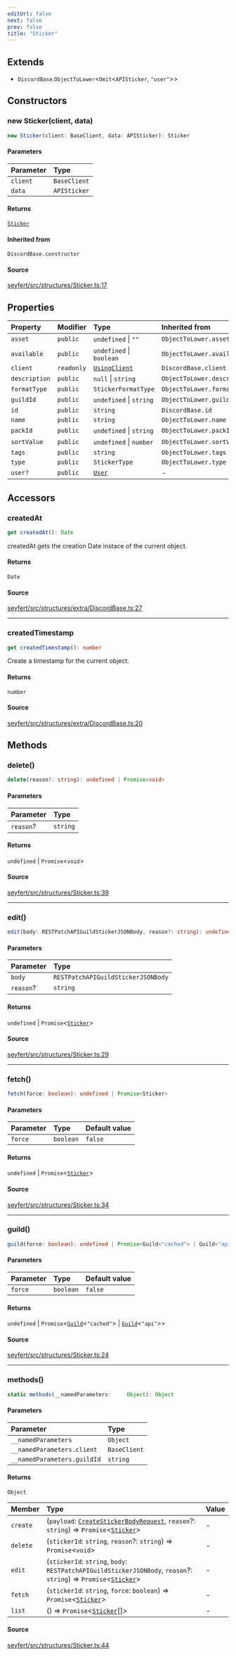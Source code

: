 ```yaml
---
editUrl: false
next: false
prev: false
title: "Sticker"
---
```


## Extends

- `DiscordBase`.`ObjectToLower`\<`Omit`\<`APISticker`, `"user"`\>\>

## Constructors

### new Sticker(client, data)

```ts
new Sticker(client: BaseClient, data: APISticker): Sticker
```

#### Parameters

| Parameter | Type |
| :------ | :------ |
| `client` | `BaseClient` |
| `data` | `APISticker` |

#### Returns

[`Sticker`](/api/classes/sticker/)

#### Inherited from

`DiscordBase.constructor`

#### Source

[seyfert/src/structures/Sticker.ts:17](https://github.com/potoland/potocuit/blob/c4fb0c1/src/structures/Sticker.ts#L17)

## Properties

| Property | Modifier | Type | Inherited from |
| :------ | :------ | :------ | :------ |
| `asset` | `public` | `undefined` \| `""` | `ObjectToLower.asset` |
| `available` | `public` | `undefined` \| `boolean` | `ObjectToLower.available` |
| `client` | `readonly` | [`UsingClient`](/api/interfaces/usingclient/) | `DiscordBase.client` |
| `description` | `public` | `null` \| `string` | `ObjectToLower.description` |
| `formatType` | `public` | `StickerFormatType` | `ObjectToLower.formatType` |
| `guildId` | `public` | `undefined` \| `string` | `ObjectToLower.guildId` |
| `id` | `public` | `string` | `DiscordBase.id` |
| `name` | `public` | `string` | `ObjectToLower.name` |
| `packId` | `public` | `undefined` \| `string` | `ObjectToLower.packId` |
| `sortValue` | `public` | `undefined` \| `number` | `ObjectToLower.sortValue` |
| `tags` | `public` | `string` | `ObjectToLower.tags` |
| `type` | `public` | `StickerType` | `ObjectToLower.type` |
| `user?` | `public` | [`User`](/api/classes/user/) | - |

## Accessors

### createdAt

```ts
get createdAt(): Date
```

createdAt gets the creation Date instace of the current object.

#### Returns

`Date`

#### Source

[seyfert/src/structures/extra/DiscordBase.ts:27](https://github.com/potoland/potocuit/blob/c4fb0c1/src/structures/extra/DiscordBase.ts#L27)

***

### createdTimestamp

```ts
get createdTimestamp(): number
```

Create a timestamp for the current object.

#### Returns

`number`

#### Source

[seyfert/src/structures/extra/DiscordBase.ts:20](https://github.com/potoland/potocuit/blob/c4fb0c1/src/structures/extra/DiscordBase.ts#L20)

## Methods

### delete()

```ts
delete(reason?: string): undefined | Promise<void>
```

#### Parameters

| Parameter | Type |
| :------ | :------ |
| `reason`? | `string` |

#### Returns

`undefined` \| `Promise`\<`void`\>

#### Source

[seyfert/src/structures/Sticker.ts:39](https://github.com/potoland/potocuit/blob/c4fb0c1/src/structures/Sticker.ts#L39)

***

### edit()

```ts
edit(body: RESTPatchAPIGuildStickerJSONBody, reason?: string): undefined | Promise<Sticker>
```

#### Parameters

| Parameter | Type |
| :------ | :------ |
| `body` | `RESTPatchAPIGuildStickerJSONBody` |
| `reason`? | `string` |

#### Returns

`undefined` \| `Promise`\<[`Sticker`](/api/classes/sticker/)\>

#### Source

[seyfert/src/structures/Sticker.ts:29](https://github.com/potoland/potocuit/blob/c4fb0c1/src/structures/Sticker.ts#L29)

***

### fetch()

```ts
fetch(force: boolean): undefined | Promise<Sticker>
```

#### Parameters

| Parameter | Type | Default value |
| :------ | :------ | :------ |
| `force` | `boolean` | `false` |

#### Returns

`undefined` \| `Promise`\<[`Sticker`](/api/classes/sticker/)\>

#### Source

[seyfert/src/structures/Sticker.ts:34](https://github.com/potoland/potocuit/blob/c4fb0c1/src/structures/Sticker.ts#L34)

***

### guild()

```ts
guild(force: boolean): undefined | Promise<Guild<"cached"> | Guild<"api">>
```

#### Parameters

| Parameter | Type | Default value |
| :------ | :------ | :------ |
| `force` | `boolean` | `false` |

#### Returns

`undefined` \| `Promise`\<[`Guild`](/api/classes/guild/)\<`"cached"`\> \| [`Guild`](/api/classes/guild/)\<`"api"`\>\>

#### Source

[seyfert/src/structures/Sticker.ts:24](https://github.com/potoland/potocuit/blob/c4fb0c1/src/structures/Sticker.ts#L24)

***

### methods()

```ts
static methods(__namedParameters:     Object): Object
```

#### Parameters

| Parameter | Type |
| :------ | :------ |
| `__namedParameters` | `Object` |
| `__namedParameters.client` | `BaseClient` |
| `__namedParameters.guildId` | `string` |

#### Returns

`Object`

| Member | Type | Value |
| :------ | :------ | :------ |
| `create` | (`payload`: [`CreateStickerBodyRequest`](/api/interfaces/createstickerbodyrequest/), `reason`?: `string`) => `Promise`\<[`Sticker`](/api/classes/sticker/)\> | - |
| `delete` | (`stickerId`: `string`, `reason`?: `string`) => `Promise`\<`void`\> | - |
| `edit` | (`stickerId`: `string`, `body`: `RESTPatchAPIGuildStickerJSONBody`, `reason`?: `string`) => `Promise`\<[`Sticker`](/api/classes/sticker/)\> | - |
| `fetch` | (`stickerId`: `string`, `force`: `boolean`) => `Promise`\<[`Sticker`](/api/classes/sticker/)\> | - |
| `list` | () => `Promise`\<[`Sticker`](/api/classes/sticker/)[]\> | - |

#### Source

[seyfert/src/structures/Sticker.ts:44](https://github.com/potoland/potocuit/blob/c4fb0c1/src/structures/Sticker.ts#L44)
